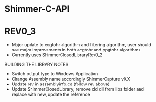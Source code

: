 # Shimmer-C-API

# REV0_3
- Major update to ecgtohr algorithm and filtering algorithm, user should see major improvements in both ecgtohr and ppgtohr algorithms.
- Currently uses ShimmerClosedLibraryRev0_2

BUILDING THE LIBRARY NOTES
- Switch output type to Windows Application
- Change Assembly name accordingly ShimmerCapture v0.X
- Update rev in assemblyinfo.cs (follow rev above)
- Update ShimmerClosedLibrary, remove old dll from libs folder and replace with new, update the reference
